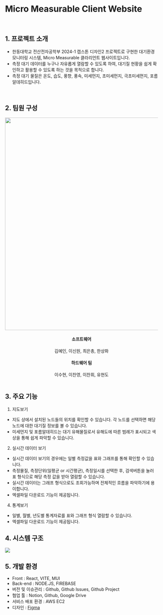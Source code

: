 # Micro Measurable Client Website
<br>

## 1. 프로젝트 소개

- 한동대학교 전산전자공학부 2024-1 캡스톤 디자인2 프로젝트로 구현한 대기환경 모니터링 시스템, Micro Measurable 클라리언트 웹사이트입니다.
- 측정 대기 데이터를 누구나 자유롭게 열람할 수 있도록 하여, 대기질 현황을 쉽게 확인하고 활용할 수 있도록 하는 것을 목적으로 합니다.
- 측정 대기 물질은 온도, 습도, 풍향, 풍속, 미세먼지, 초미세먼지, 극초미세먼지, 포름알데히드입니다.

<br>

## 2. 팀원 구성

<div align="center">
    <img src="https://github.com/LeeShinwon/micro_measurable_admin/assets/82192923/4cad8f46-f0ab-4b80-b201-ae5295c43353" width=700>
</div>

<div align="center">
<h4> 소프트웨어 </h4>
    김예인, 이신원, 최은총, 한상화
<h4> 하드웨어 팀 </h4>
    이수현, 이찬영, 이찬휘, 유현도
</div>

<br>

## 3. 주요 기능

1. 지도보기
- 지도 상에서 설치된 노드들의 위치를 확인할 수 있습니다. 각 노드를 선택하면 해당 노드에 대한 대기질 정보를 볼 수 있습니다.
- 미세먼지 및 포름알데히드는 대기 유해물질로서 유해도에 따른 범례가 표시되고 색상을 통해 쉽게 파악할 수 있습니다.

2. 실시간 데이터 보기
- 실시간 데이터 보기의 경우에는 일별 측정값을 표와 그래프를 통해 확인할 수 있습니다.
- 측정물질, 측정단위(일평균 or 시간평균), 측정일시를 선택한 후, 검색버튼을 눌러 표 형식으로 해당 측정 값을 받아 열람할 수 있습니다.
- 실시간 데이터는 그래프 형식으로도 조회가능하며 전체적인 흐름을 파악하기에 용이합니다.
- 엑셀파일 다운로드 기능이 제공됩니다.

4. 통계보기
- 일별, 월별, 년도별 통계자료를 표와 그래프 형식 열람할 수 있습니다.
- 엑셀파일 다운로드 기능이 제공됩니다.


## 4. 시스템 구조
![](https://github.com/LeeShinwon/micro_measurable_admin/blob/main/structure.png)


## 5. 개발 환경

- Front : React, VITE, MUI
- Back-end : NODE.JS, FIREBASE
- 버전 및 이슈관리 : Github, Github Issues, Github Project
- 협업 툴 : Notion, Github, Google Drive
- 서비스 배포 환경 : AWS EC2
- 디자인 : [Figma](https://www.figma.com/design/aiXTcvZdEUs0Ji5YNyiMwH/%EC%BA%A1%EC%8A%A4%ED%86%A42-%EC%9B%B9?node-id=260%3A78&t=ZfmlI2ikT0HOWtn7-1)
<br>
